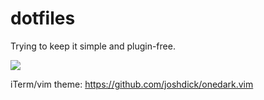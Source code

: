 # dotfiles

Trying to keep it simple and plugin-free.

![](http://i.imgur.com/mUBfXLC.png)

iTerm/vim theme: https://github.com/joshdick/onedark.vim
